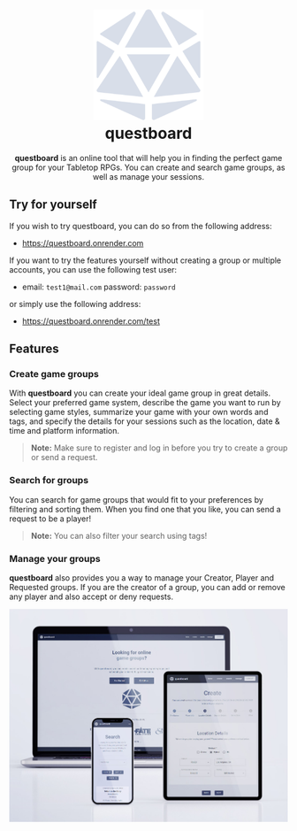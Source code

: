 <h1 align="center">
  <img alt="questboard logo" src="https://github.com/taner-h/questboard/blob/master/frontend/public/logo.svg" width="200px"/><br/>
  questboard
</h1>
<p align="center"><b>questboard</b> is an online tool that will help you in finding the perfect game group for your Tabletop RPGs. You can create and search game groups, as well as manage your sessions.</p>

## Try for yourself

If you wish to try questboard, you can do so from the following address:

- https://questboard.onrender.com

If you want to try the features yourself without creating a group or multiple accounts, you can use the following test user:

- email: `test1@mail.com` password: `password`

or simply use the following address:

- https://questboard.onrender.com/test


## Features

### Create game groups

With **questboard** you can create your ideal game group in great details. Select your preferred game system, describe the game you want to run by selecting game styles, summarize your game with your own words and tags, and specify the details for your sessions such as the location, date & time and platform information.

> **Note:** Make sure to register and log in before you try to create a group or send a request.

### Search for groups

You can search for game groups that would fit to your preferences by filtering and sorting them. When you find one that you like, you can send a request to be a player!

> **Note:** You can also filter your search using tags!

### Manage your groups

**questboard** also provides you a way to manage your Creator, Player and Requested groups. If you are the creator of a group, you can add or remove any player and also accept or deny requests.

![crossplatform](https://github.com/taner-h/questboard/blob/master/frontend/src/img/mockup.jpg)
